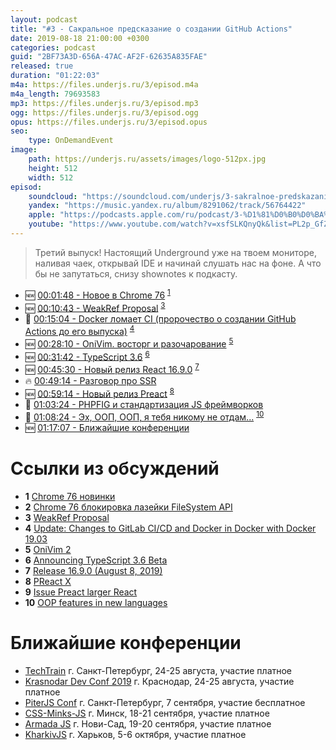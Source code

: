 ```yaml
---
layout: podcast
title: "#3 - Сакральное предсказание о создании GitHub Actions"
date: 2019-08-18 21:00:00 +0300
categories: podcast
guid: "2BF73A3D-656A-47AC-AF2F-62635A835FAE"
released: true
duration: "01:22:03"
m4a: https://files.underjs.ru/3/episod.m4a
m4a_length: 79693583
mp3: https://files.underjs.ru/3/episod.mp3
ogg: https://files.underjs.ru/3/episod.ogg
opus: https://files.underjs.ru/3/episod.opus
seo:
    type: OnDemandEvent
image:
    path: https://underjs.ru/assets/images/logo-512px.jpg
    height: 512
    width: 512
episod:
    soundcloud: "https://soundcloud.com/underjs/3-sakralnoe-predskazanie-o-sozdanii-github-actions"
    yandex: "https://music.yandex.ru/album/8291062/track/56764422"
    apple: "https://podcasts.apple.com/ru/podcast/3-%D1%81%D0%B0%D0%BA%D1%80%D0%B0%D0%BB%D1%8C%D0%BD%D0%BE%D0%B5-%D0%BF%D1%80%D0%B5%D0%B4%D1%81%D0%BA%D0%B0%D0%B7%D0%B0%D0%BD%D0%B8%D0%B5-%D0%BE-%D1%81%D0%BE%D0%B7%D0%B4%D0%B0%D0%BD%D0%B8%D0%B8-github-actions/id1475405773?i=1000447217367"
    youtube: "https://www.youtube.com/watch?v=xsfSLKQnyQk&list=PL2p_GfZz-_1OWXrKUZRBc8LzMz5FJNXW7"    
---
```


> Третий выпуск! Настоящий Underground уже на твоем мониторе, наливая чаек, открывай IDE и начинай слушать нас на фоне. А что бы не запутаться, снизу shownotes к подкасту.

- 🆕 [00:01:48 - Новое в Chrome 76](#) <sup>[1](#note1)</sup>
- 🆕 [00:10:43 - WeakRef Proposal](#) <sup>[3](#note3)</sup>
- 🤔 [00:15:04 - Docker ломает CI (пророчество о создании GitHub Actions до его выпуска)](#) <sup>[4](#note4)</sup>
- 🆕 [00:28:10 - OniVim. восторг и разочарование](#) <sup>[5](#note5)</sup>
- 🆕 [00:31:42 - TypeScript 3.6](#) <sup>[6](#note6)</sup>
- 🆕 [00:45:30 - Новый релиз React 16.9.0](#) <sup>[7](#note7)</sup>
- 🔥 [00:49:14 - Разговор про SSR](#)
- 🆕 [00:59:14 - Новый релиз Preact](#) <sup>[8](#note8)</sup>
- 🤔 [01:03:24 - PHPFIG и стандартизация JS фреймворков](#)
- 🤔 [01:08:24 - Эх, ООП, ООП, я тебя никому не отдам...](#) <sup>[10](#note10)</sup>
- 🆕 [01:17:07 - Ближайшие конференции](#)

# Ссылки из обсуждений

- <b id="note1">1</b> [Chrome 76 новинки](https://www.opennet.ru/opennews/art.shtml?num=51090)
- <b id="note2">2</b> [Chrome 76 блокировка лазейки FileSystem API](http://www.opennet.ru/opennews/art.shtml?num=51122)
- <b id="note3">3</b> [WeakRef Proposal](https://github.com/tc39/proposal-weakrefs)
- <b id="note4">4</b> [Update: Changes to GitLab CI/CD and Docker in Docker with Docker 19.03](https://about.gitlab.com/2019/07/31/docker-in-docker-with-docker-19-dot-03/)
- <b id="note5">5</b> [OniVim 2](https://v2.onivim.io/)
- <b id="note6">6</b> [Announcing TypeScript 3.6 Beta](https://devblogs.microsoft.com/typescript/announcing-typescript-3-6-beta/)
- <b id="note7">7</b> [Release 16.9.0 (August 8, 2019)](https://github.com/facebook/react/releases/tag/v16.9.0)
- <b id="note8">8</b> [PReact X](https://github.com/preactjs/preact/releases)
- <b id="note9">9</b> [Issue Preact larger React](https://github.com/preactjs/preact/issues/1289)
- <b id="note10">10</b> [OOP features in new languages](https://news.ycombinator.com/item?id=20320752&utm_source=twitter.com&utm_medium=social&utm_campaign=uvlekatelnoe-obsuzhdenie-na-hacker-news&utm_content=31000962)

# Ближайшие конференции

- [TechTrain](https://techtrain.ru/) г. Санкт-Петербург, 24-25 августа, участие платное
- [Krasnodar Dev Conf 2019](https://krd.dev/events/14) г. Краснодар, 24-25 августа, участие платное
- [PiterJS Conf](https://conf.piterjs.org/) г. Санкт-Петербург, 7 сентября, участие бесплатное
- [CSS-Minks-JS](https://css-minsk-js.by/) г. Минск, 18-21 сентября, участие платное
- [Armada JS](https://www.armada-js.com/) г. Нови-Сад, 19-20 сентября, участие платное
- [KharkivJS](https://kharkivjs.org/) г. Харьков, 5-6 октября, участие платное

